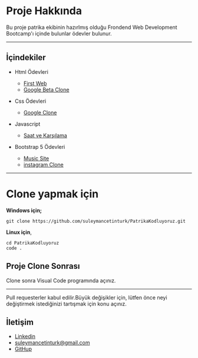 # Proje Hakkında

Bu proje patrika ekibinin hazırlmış olduğu Frondend Web Development Bootcamp'ı içinde bulunlar ödevler bulunur.

---
## İçindekiler
- Html Ödevleri
     * [First Web](https://github.com/suleymancetinturk/PatrikaKodluyoruz/tree/master/HtmlWork/First_Web)
    * [Google Beta Clone](https://github.com/suleymancetinturk/PatrikaKodluyoruz/tree/master/HtmlWork/Google_Beta_Clone)

- Css Ödevleri
    * [Google Clone](https://github.com/suleymancetinturk/PatrikaKodluyoruz/tree/master/CssWork/GoogleClone)
- Javascript
   * [Saat ve Karşılama](https://github.com/suleymancetinturk/PatrikaKodluyoruz/tree/master/JavascriptWork/Javascript_Saat_ve_Karsilama)
- Bootstrap 5 Ödevleri
   * [Music Site](https://github.com/suleymancetinturk/PatrikaKodluyoruz/tree/master/Bootstrap%20%C3%96devleri/music-site-%C3%B6dev1)
   * [instagram Clone](https://github.com/suleymancetinturk/PatrikaKodluyoruz/tree/master/Bootstrap%20%C3%96devleri/instagram-bootstrap5-%C3%B6dev-2)
---

# Clone yapmak için
**Windows için;** 
```
git clone https://github.com/suleymancetinturk/PatrikaKodluyoruz.git
```
**Linux için**,
```
cd PatrikaKodluyoruz
code .
```

## Proje Clone Sonrası
Clone sonra Visual Code programında açınız.

---
Pull requesterler kabul edilir.Büyük değişikler için, lütfen önce neyi değiştirmek istediğinizi tartışmak için konu açınız.
## İletişim 
- [Linkedin](https://www.linkedin.com/in/suleyman-cetinturk/) 
- suleymancetinturk@gmail.com
- [GitHup](https://github.com/suleymancetinturk)
